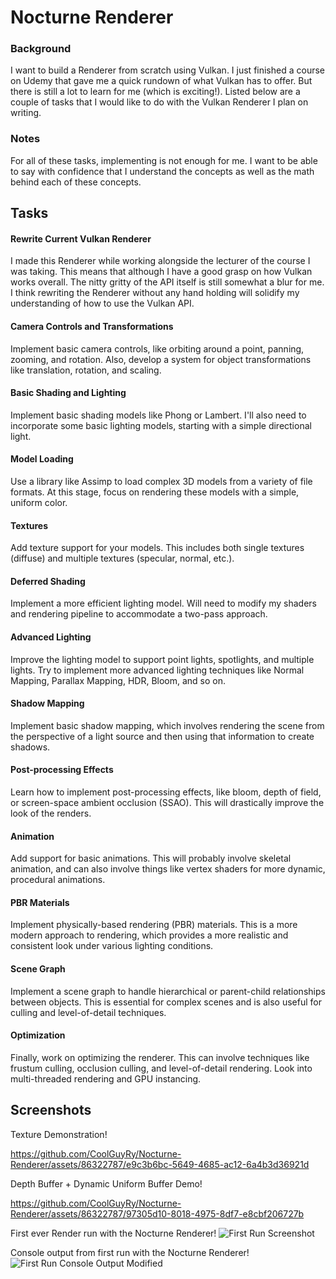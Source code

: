 # Nocturne Renderer
### Background
I want to build a Renderer from scratch using Vulkan. I just finished a course on Udemy that gave me a quick rundown of what Vulkan has to offer. But there is still a lot to learn for me (which is exciting!). Listed below are a couple of tasks that I would like to do with the Vulkan Renderer I plan on writing. 
### Notes
For all of these tasks, implementing is not enough for me. I want to be able to say with confidence that I understand the concepts as well as the math behind each of these concepts.

## Tasks
#### Rewrite Current Vulkan Renderer
I made this Renderer while working alongside the lecturer of the course I was taking. This means that although I have a good grasp on how Vulkan works overall. The nitty gritty of the API itself is still somewhat a blur for me. I think rewriting the Renderer without any hand holding will solidify my understanding of how to use the Vulkan API. 
#### Camera Controls and Transformations
Implement basic camera controls, like orbiting around a point, panning, zooming, and rotation. Also, develop a system for object transformations like translation, rotation, and scaling.
#### Basic Shading and Lighting
Implement basic shading models like Phong or Lambert. I'll also need to incorporate some basic lighting models, starting with a simple directional light.
#### Model Loading
Use a library like Assimp to load complex 3D models from a variety of file formats. At this stage, focus on rendering these models with a simple, uniform color.
#### Textures
Add texture support for your models. This includes both single textures (diffuse) and multiple textures (specular, normal, etc.).
#### Deferred Shading
Implement a more efficient lighting model. Will need to modify my shaders and rendering pipeline to accommodate a two-pass approach.
#### Advanced Lighting
Improve the lighting model to support point lights, spotlights, and multiple lights. Try to implement more advanced lighting techniques like Normal Mapping, Parallax Mapping, HDR, Bloom, and so on.
#### Shadow Mapping
Implement basic shadow mapping, which involves rendering the scene from the perspective of a light source and then using that information to create shadows.
#### Post-processing Effects
Learn how to implement post-processing effects, like bloom, depth of field, or screen-space ambient occlusion (SSAO). This will drastically improve the look of the renders.
#### Animation
Add support for basic animations. This will probably involve skeletal animation, and can also involve things like vertex shaders for more dynamic, procedural animations.
#### PBR Materials
Implement physically-based rendering (PBR) materials. This is a more modern approach to rendering, which provides a more realistic and consistent look under various lighting conditions.
#### Scene Graph
Implement a scene graph to handle hierarchical or parent-child relationships between objects. This is essential for complex scenes and is also useful for culling and level-of-detail techniques.
#### Optimization
Finally, work on optimizing the renderer. This can involve techniques like frustum culling, occlusion culling, and level-of-detail rendering. Look into multi-threaded rendering and GPU instancing.

## Screenshots

Texture Demonstration!

https://github.com/CoolGuyRy/Nocturne-Renderer/assets/86322787/e9c3b6bc-5649-4685-ac12-6a4b3d36921d

Depth Buffer + Dynamic Uniform Buffer Demo!

https://github.com/CoolGuyRy/Nocturne-Renderer/assets/86322787/97305d10-8018-4975-8df7-e8cbf206727b

First ever Render run with the Nocturne Renderer!
![First Run Screenshot](https://github.com/CoolGuyRy/Nocturne-Renderer/assets/86322787/46bb09b0-04c9-45b2-956d-863b618a4a40)

Console output from first run with the Nocturne Renderer!
![First Run Console Output Modified](https://github.com/CoolGuyRy/Nocturne-Renderer/assets/86322787/1dd96993-80d2-43a5-a46d-e5203d5f96df)



